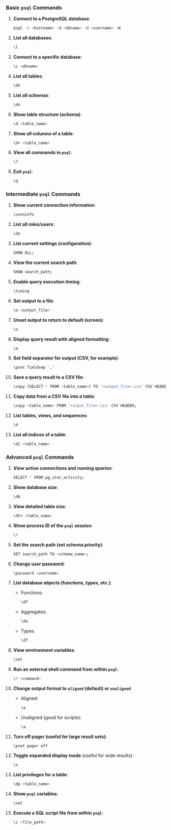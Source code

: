 ### **Basic `psql` Commands**
1. **Connect to a PostgreSQL database**:
   ```bash
   psql -h <hostname> -d <dbname> -U <username> -W
   ```

2. **List all databases**:
   ```bash
   \l
   ```

3. **Connect to a specific database**:
   ```bash
   \c <dbname>
   ```

4. **List all tables**:
   ```bash
   \dt
   ```

5. **List all schemas**:
   ```bash
   \dn
   ```

6. **Show table structure (schema)**:
   ```bash
   \d <table_name>
   ```

7. **Show all columns of a table**:
   ```bash
   \d+ <table_name>
   ```

8. **View all commands in `psql`**:
   ```bash
   \?
   ```

9. **Exit `psql`**:
   ```bash
   \q
   ```

### **Intermediate `psql` Commands**
1. **Show current connection information**:
   ```bash
   \conninfo
   ```

2. **List all roles/users**:
   ```bash
   \du
   ```

3. **List current settings (configuration)**:
   ```bash
   SHOW ALL;
   ```

4. **View the current search path**:
   ```bash
   SHOW search_path;
   ```

5. **Enable query execution timing**:
   ```bash
   \timing
   ```

6. **Set output to a file**:
   ```bash
   \o <output_file>
   ```

7. **Unset output to return to default (screen)**:
   ```bash
   \o
   ```

8. **Display query result with aligned formatting**:
   ```bash
   \a
   ```

9. **Set field separator for output (CSV, for example)**:
   ```bash
   \pset fieldsep ','
   ```

10. **Save a query result to a CSV file**:
    ```bash
    \copy (SELECT * FROM <table_name>) TO '<output_file>.csv' CSV HEADER;
    ```

11. **Copy data from a CSV file into a table**:
    ```bash
    \copy <table_name> FROM '<input_file>.csv' CSV HEADER;
    ```

12. **List tables, views, and sequences**:
    ```bash
    \d
    ```

13. **List all indices of a table**:
    ```bash
    \di <table_name>
    ```

### **Advanced `psql` Commands**
1. **View active connections and running queries**:
   ```bash
   SELECT * FROM pg_stat_activity;
   ```

2. **Show database size**:
   ```bash
   \db
   ```

3. **View detailed table size**:
   ```bash
   \dt+ <table_name>
   ```

4. **Show process ID of the `psql` session**:
   ```bash
   \!
   ```

5. **Set the search path (set schema priority)**:
   ```bash
   SET search_path TO <schema_name>;
   ```

6. **Change user password**:
   ```bash
   \password <username>
   ```

7. **List database objects (functions, types, etc.)**:
   - Functions:
     ```bash
     \df
     ```
   - Aggregates:
     ```bash
     \da
     ```
   - Types:
     ```bash
     \dT
     ```

8. **View environment variables**:
   ```bash
   \set
   ```

9. **Run an external shell command from within `psql`**:
   ```bash
   \! <command>
   ```

10. **Change output format to `aligned` (default) or `unaligned`**:
    - Aligned:
      ```bash
      \a
      ```
    - Unaligned (good for scripts):
      ```bash
      \a
      ```

11. **Turn off pager (useful for large result sets)**:
    ```bash
    \pset pager off
    ```

12. **Toggle expanded display mode** (useful for wide results):
    ```bash
    \x
    ```

13. **List privileges for a table**:
    ```bash
    \dp <table_name>
    ```

14. **Show `psql` variables**:
    ```bash
    \set
    ```

15. **Execute a SQL script file from within `psql`**:
    ```bash
    \i <file_path>
    ```
